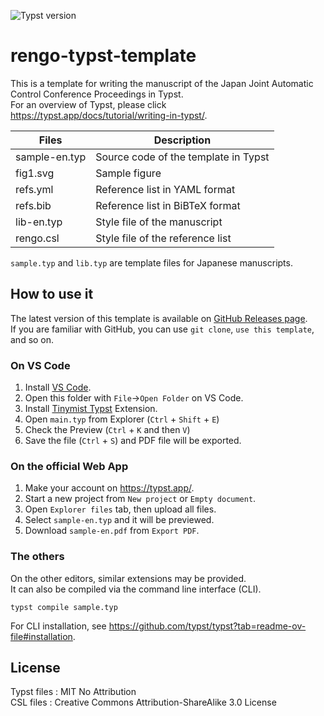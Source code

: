 ![Typst version](https://img.shields.io/badge/Typst-0.13.1-blue.svg?logo=typst)

# rengo-typst-template

This is a template for writing the manuscript of the Japan Joint Automatic Control Conference Proceedings in Typst.  
For an overview of Typst, please click https://typst.app/docs/tutorial/writing-in-typst/.  

| Files         | Description                                 |
| ------------- | ------------------------------------------- |
| sample-en.typ | Source code of the template in Typst        |
| fig1.svg      | Sample figure                               |
| refs.yml      | Reference list in YAML format               |
| refs.bib      | Reference list in BiBTeX format             |
| lib-en.typ    | Style file of the manuscript                |
| rengo.csl     | Style file of the reference list            |

`sample.typ` and `lib.typ` are template files for Japanese manuscripts.

## How to use it

The latest version of this template is available on [GitHub Releases page](https://github.com/kimushun1101/rengo-typst-template/releases/latest).  
If you are familiar with GitHub, you can use `git clone`, `use this template`, and so on.

### On VS Code

1. Install [VS Code](https://code.visualstudio.com/).
2. Open this folder with `File`→`Open Folder` on VS Code.
3. Install [Tinymist Typst](https://marketplace.visualstudio.com/items?itemName=myriad-dreamin.tinymist) Extension.
4. Open `main.typ` from Explorer (`Ctrl` + `Shift` + `E`)
5. Check the Preview (`Ctrl` + `K` and then `V`)
6. Save the file (`Ctrl` + `S`) and PDF file will be exported.

### On the official Web App

1. Make your account on https://typst.app/.
2. Start a new project from `New project` or `Empty document`.
3. Open `Explorer files` tab, then upload all files.
4. Select `sample-en.typ` and it will be previewed.
5. Download `sample-en.pdf` from `Export PDF`.

### The others

On the other editors, similar extensions may be provided.  
It can also be compiled via the command line interface (CLI).

```
typst compile sample.typ
```

For CLI installation, see https://github.com/typst/typst?tab=readme-ov-file#installation.

## License

Typst files : MIT No Attribution  
CSL files : Creative Commons Attribution-ShareAlike 3.0 License  
